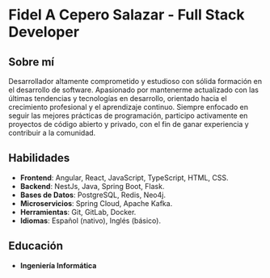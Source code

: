 # Fidel A Cepero Salazar - Full Stack Developer

## Sobre mí

Desarrollador altamente comprometido y estudioso con sólida formación en el desarrollo de software. Apasionado por mantenerme actualizado con las últimas tendencias y tecnologías en desarrollo, orientado hacia el crecimiento profesional y el aprendizaje continuo. Siempre enfocado en seguir las mejores prácticas de programación, participo activamente en proyectos de código abierto y privado, con el fin de ganar experiencia y contribuir a la comunidad.



## Habilidades

- **Frontend**: Angular, React, JavaScript, TypeScript, HTML, CSS.
- **Backend**: NestJs, Java, Spring Boot, Flask.
- **Bases de Datos**: PostgreSQL, Redis, Neo4j.
- **Microservicios**: Spring Cloud, Apache Kafka.
- **Herramientas**: Git, GitLab, Docker.
- **Idiomas**: Español (nativo), Inglés (básico).

## Educación

- **Ingeniería Informática** 

